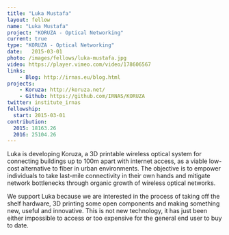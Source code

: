 ```yaml
---
title: "Luka Mustafa"
layout: fellow
name: "Luka Mustafa"
project: "KORUZA - Optical Networking"
current: true
type: "KORUZA - Optical Networking"
date:   2015-03-01
photo: /images/fellows/luka-mustafa.jpg
video: https://player.vimeo.com/video/178606567
links:
    - Blog: http://irnas.eu/blog.html
projects:
    - Koruza: http://koruza.net/
    - Github: https://github.com/IRNAS/KORUZA
twitter: institute_irnas
fellowship:
  start: 2015-03-01
contribution:
  2015: 18163.26
  2016: 25104.26
---
```


Luka is developing Koruza, a 3D printable wireless optical system for connecting buildings up to 100m apart with internet access, as a viable low-cost alternative to fiber in urban environments. The objective is to empower individuals to take last-mile connectivity in their own hands and mitigate network bottlenecks through organic growth of wireless optical networks.

We support Luka because we are interested in the process of taking off the shelf hardware, 3D printing some open components and making something new, useful and innovative. This is not new technology, it has just been either impossible to access or too expensive for the general end user to buy to date.
